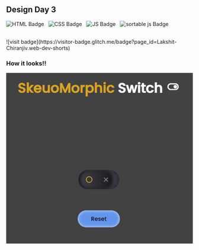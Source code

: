 ## Design Day 3

![HTML Badge](https://img.shields.io/badge/HTML5-E34F26?style=for-the-badge&logo=html5&logoColor=white) &nbsp; 
![CSS Badge](https://img.shields.io/badge/CSS3-1572B6?style=for-the-badge&logo=css3&logoColor=white) &nbsp;
![JS Badge](https://img.shields.io/badge/JavaScript-323330?style=for-the-badge&logo=javascript&logoColor=F7DF1E) &nbsp;
![sortable js Badge](https://img.shields.io/badge/SORTABLE.JS-ff1a1a?style=for-the-badge) &nbsp;

<br />
![visit badge](https://visitor-badge.glitch.me/badge?page_id=Lakshit-Chiranjiv.web-dev-shorts)


### How it looks!!

![screenshot](https://github.com/Lakshit-Chiranjiv/Web-Dev-Shorts/blob/main/Skeuomorphic%20Button%20Effect/assets/sitess.png.jpg)